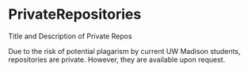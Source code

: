 # PrivateRepositories
Title and Description of Private Repos

Due to the risk of potential plagarism by current UW Madison students, repositories are private. However, they are available upon request. 
